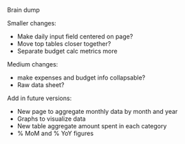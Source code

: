 Brain dump

Smaller changes:
* Make daily input field centered on page?
* Move top tables closer together?
* Separate budget calc metrics more

Medium changes: 
* make expenses and budget info collapsable?
* Raw data sheet?

Add in future versions:
* New page to aggregate monthly data by month and year
* Graphs to visualize data
* New table aggregate amount spent in each category
* % MoM and % YoY figures
